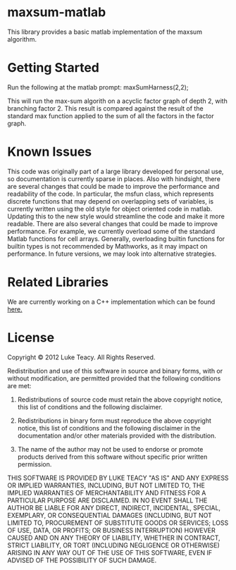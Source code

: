 maxsum-matlab
=============

This library provides a basic matlab implementation of the maxsum algorithm.

Getting Started
===============
Run the following at the matlab prompt:
maxSumHarness(2,2);

This will run the max-sum algorith on a acyclic factor graph of depth 2, with branching factor 2. This result is compared against the result of the standard max function applied to the sum of all the factors in the factor graph.

Known Issues
============
This code was originally part of a large library developed for personal use, so documentation is currently sparse in places. Also with hindsight, there are several changes that could be made to improve the performance and readability of the code. In particular, the msfun class, which represents discrete functions that may depend on overlapping sets of variables, is currently written using the old style for object oriented code in matlab. Updating this to the new style would streamline the code and make it more readable. There are also several changes that could be made to improve performance. For example, we currently overload some of the standard Matlab functions for cell arrays. Generally, overloading builtin functions for builtin types is not recommended by Mathworks, as it may impact on performance. In future versions, we may look into alternative strategies.

Related Libraries
=================
We are currently working on a C++ implementation which can be found <a href="https://github.com/lteacy/maxsum-cpp">here.</a> 

License
=======
Copyright © 2012 Luke Teacy. All Rights Reserved.

Redistribution and use of this software in source and binary forms, with or without modification, are permitted provided that the following conditions are met:

1. Redistributions of source code must retain the above copyright notice, this list of conditions and the following disclaimer.

2. Redistributions in binary form must reproduce the above copyright notice, this list of conditions and the following disclaimer in the documentation and/or other materials provided with the distribution.

3. The name of the author may not be used to endorse or promote products derived from this software without specific prior written permission.

THIS SOFTWARE IS PROVIDED BY LUKE TEACY "AS IS" AND ANY EXPRESS OR IMPLIED WARRANTIES, INCLUDING, BUT NOT LIMITED TO, THE IMPLIED WARRANTIES OF MERCHANTABILITY AND FITNESS FOR A PARTICULAR PURPOSE ARE DISCLAIMED. IN NO EVENT SHALL THE AUTHOR BE LIABLE FOR ANY DIRECT, INDIRECT, INCIDENTAL, SPECIAL, EXEMPLARY, OR CONSEQUENTIAL DAMAGES (INCLUDING, BUT NOT LIMITED TO, PROCUREMENT OF SUBSTITUTE GOODS OR SERVICES; LOSS OF USE, DATA, OR PROFITS; OR BUSINESS INTERRUPTION) HOWEVER CAUSED AND ON ANY THEORY OF LIABILITY, WHETHER IN CONTRACT, STRICT LIABILITY, OR TORT (INCLUDING NEGLIGENCE OR OTHERWISE) ARISING IN ANY WAY OUT OF THE USE OF THIS SOFTWARE, EVEN IF ADVISED OF THE POSSIBILITY OF SUCH DAMAGE.

